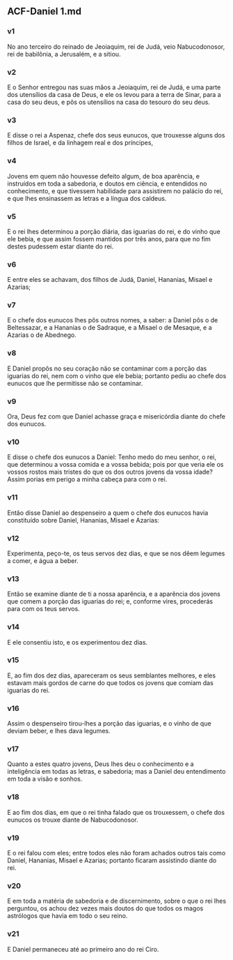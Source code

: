 ## ACF-Daniel 1.md
### v1
 No ano terceiro do reinado de Jeoiaquim, rei de Judá, veio Nabucodonosor, rei de babilônia, a Jerusalém, e a sitiou.
### v2
 E o Senhor entregou nas suas mãos a Jeoiaquim, rei de Judá, e uma parte dos utensílios da casa de Deus, e ele os levou para a terra de Sinar, para a casa do seu deus, e pôs os utensílios na casa do tesouro do seu deus.
### v3
 E disse o rei a Aspenaz, chefe dos seus eunucos, que trouxesse alguns dos filhos de Israel, e da linhagem real e dos príncipes,
### v4
 Jovens em quem não houvesse defeito algum, de boa aparência, e instruídos em toda a sabedoria, e doutos em ciência, e entendidos no conhecimento, e que tivessem habilidade para assistirem no palácio do rei, e que lhes ensinassem as letras e a língua dos caldeus.
### v5
 E o rei lhes determinou a porção diária, das iguarias do rei, e do vinho que ele bebia, e que assim fossem mantidos por três anos, para que no fim destes pudessem estar diante do rei.
### v6
 E entre eles se achavam, dos filhos de Judá, Daniel, Hananias, Misael e Azarias;
### v7
 E o chefe dos eunucos lhes pôs outros nomes, a saber: a Daniel pôs o de Beltessazar, e a Hananias o de Sadraque, e a Misael o de Mesaque, e a Azarias o de Abednego.
### v8
 E Daniel propôs no seu coração não se contaminar com a porção das iguarias do rei, nem com o vinho que ele bebia; portanto pediu ao chefe dos eunucos que lhe permitisse não se contaminar.
### v9
 Ora, Deus fez com que Daniel achasse graça e misericórdia diante do chefe dos eunucos.
### v10
 E disse o chefe dos eunucos a Daniel: Tenho medo do meu senhor, o rei, que determinou a vossa comida e a vossa bebida; pois por que veria ele os vossos rostos mais tristes do que os dos outros jovens da vossa idade? Assim porias em perigo a minha cabeça para com o rei.
### v11
 Então disse Daniel ao despenseiro a quem o chefe dos eunucos havia constituído sobre Daniel, Hananias, Misael e Azarias:
### v12
 Experimenta, peço-te, os teus servos dez dias, e que se nos dêem legumes a comer, e água a beber.
### v13
 Então se examine diante de ti a nossa aparência, e a aparência dos jovens que comem a porção das iguarias do rei; e, conforme vires, procederás para com os teus servos.
### v14
 E ele consentiu isto, e os experimentou dez dias.
### v15
 E, ao fim dos dez dias, apareceram os seus semblantes melhores, e eles estavam mais gordos de carne do que todos os jovens que comiam das iguarias do rei.
### v16
 Assim o despenseiro tirou-lhes a porção das iguarias, e o vinho de que deviam beber, e lhes dava legumes.
### v17
 Quanto a estes quatro jovens, Deus lhes deu o conhecimento e a inteligência em todas as letras, e sabedoria; mas a Daniel deu entendimento em toda a visão e sonhos.
### v18
 E ao fim dos dias, em que o rei tinha falado que os trouxessem, o chefe dos eunucos os trouxe diante de Nabucodonosor.
### v19
 E o rei falou com eles; entre todos eles não foram achados outros tais como Daniel, Hananias, Misael e Azarias; portanto ficaram assistindo diante do rei.
### v20
 E em toda a matéria de sabedoria e de discernimento, sobre o que o rei lhes perguntou, os achou dez vezes mais doutos do que todos os magos astrólogos que havia em todo o seu reino.
### v21
 E Daniel permaneceu até ao primeiro ano do rei Ciro.
